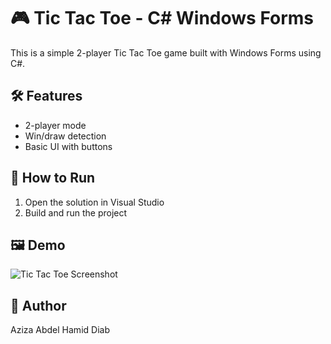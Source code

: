 # 🎮 Tic Tac Toe - C# Windows Forms

This is a simple 2-player Tic Tac Toe game built with Windows Forms using C#.

## 🛠 Features
- 2-player mode
- Win/draw detection
- Basic UI with buttons

## 🚀 How to Run
1. Open the solution in Visual Studio
2. Build and run the project

## 🖼 Demo
![Tic Tac Toe Screenshot](https://github.com/azizadiab/TicTacToe/blob/main/Tactoc.png?raw=true)

## 📌 Author
Aziza Abdel Hamid Diab
